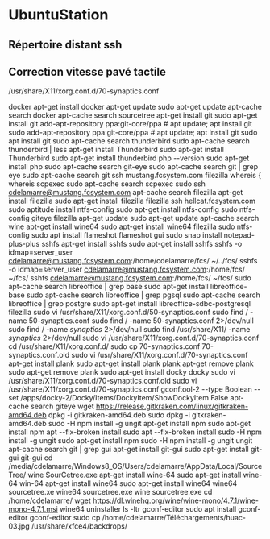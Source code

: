# UbuntuStation



## Répertoire distant ssh

## Correction vitesse pavé tactile
/usr/share/X11/xorg.conf.d/70-synaptics.conf


docker
apt-get install docker
apt-get update
sudo apt-get update
apt-cache search docker
apt-cache search sourcetree
apt-get install git
sudo apt-get install git
add-apt-repository ppa:git-core/ppa # apt update; apt install git
sudo add-apt-repository ppa:git-core/ppa # apt update; apt install git
sudo apt install git
sudo apt-cache search thunderbird
sudo apt-cache search thunderbird | less
apt-get install Thunderbird
sudo apt-get install Thunderbird
sudo apt-get install thunderbird
php --version
sudo apt-get install php
sudo apt-cache search git-eye
sudo apt-cache search git | grep eye
sudo apt-cache search git
ssh mustang.fcsystem.com
filezilla
whereis {
whereis scpexec
sudo apt-cache search scpexec
sudo ssh cdelamarre@mustang.fcsystem.com
apt-cache search filezilla
apt-get install filezilla
sudo apt-get install filezilla
filezilla
ssh hellcat.fcsystem.com
sudo aptitude install ntfs-config
sudo apt-get install  ntfs-config
sudo ntfs-config
giteye
filezilla
apt-get update
sudo apt-get update
apt-cache search wine
apt-get install wine64
sudo apt-get install wine64
filezilla
sudo ntfs-config
sudo apt install flameshot
flameshot gui
sudo snap install notepad-plus-plus
sshfs
apt-get install sshfs
sudo apt-get install sshfs
sshfs -o idmap=server_user cdelamarre@mustang.fcsystem.com:/home/cdelamarre/fcs/ ~/../fcs/
sshfs -o idmap=server_user cdelamarre@mustang.fcsystem.com:/home/fcs/ ~/fcs/
sshfs  cdelamarre@mustang.fcsystem.com:/home/fcs/ ~/fcs/
sudo apt-cache search libreoffice | grep base
sudo apt-get install libreoffice-base
sudo apt-cache search libreoffice | grep pgsql
sudo apt-cache search libreoffice | grep postgre
sudo apt-get install libreoffice-sdbc-postgresql
filezilla
sudo vi /usr/share/X11/xorg.conf.d/50-synaptics.conf
sudo find / -name 50-synaptics.conf
sudo find / -name 50-synaptics.conf 2>/dev/null
sudo find / -name *synaptics* 2>/dev/null
sudo find /usr/share/X11/ -name *synaptics* 2>/dev/null
sudo vi /usr/share/X11/xorg.conf.d/70-synaptics.conf
cd  /usr/share/X11/xorg.conf.d/
sudo cp 70-synaptics.conf 70-synaptics.conf.old 
sudo vi /usr/share/X11/xorg.conf.d/70-synaptics.conf
apt-get install plank
sudo apt-get install plank
plank
apt-get remove plank
sudo apt-get remove plank
sudo apt-get install docky
docky
sudo vi /usr/share/X11/xorg.conf.d/70-synaptics.conf.old 
sudo vi /usr/share/X11/xorg.conf.d/70-synaptics.conf
gconftool-2 --type Boolean --set /apps/docky-2/Docky/Items/DockyItem/ShowDockyItem False
apt-cache search giteye
wget https://release.gitkraken.com/linux/gitkraken-amd64.deb
dpkg -i gitkraken-amd64.deb
sudo dpkg -i gitkraken-amd64.deb
sudo -H npm install -g ungit
apt-get install npm
sudo apt-get install npm
apt --fix-broken install
sudo apt --fix-broken install
sudo -H npm install -g ungit
sudo apt-get install npm
sudo -H npm install -g ungit
ungit
apt-cache search git | grep gui
apt-get install git-gui
sudo apt-get install git-gui
git-gui
cd /media/cdelamarre/Windows8_OS/Users/cdelamarre/AppData/Local/SourceTree/
wine SourCetree.exe
apt-get install wine-64
sudo apt-get install wine-64
win-64
apt-get install wine64
sudo apt-get install wine64
wine64 sourcetree.xe
wine64 sourcetree.exe
wine sourcetree.exe
cd /home/cdelamarre/
wget https://dl.winehq.org/wine/wine-mono/4.7.1/wine-mono-4.7.1.msi
wine64 uninstaller
ls -ltr
gconf-editor
sudo apt install gconf-editor
gconf-editor
sudo cp /home/cdelamarre/Téléchargements/huac-03.jpg /usr/share/xfce4/backdrops/
